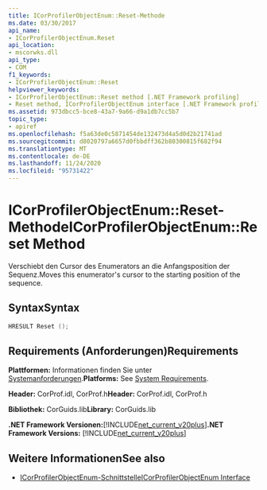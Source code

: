 ```yaml
---
title: ICorProfilerObjectEnum::Reset-Methode
ms.date: 03/30/2017
api_name:
- ICorProfilerObjectEnum.Reset
api_location:
- mscorwks.dll
api_type:
- COM
f1_keywords:
- ICorProfilerObjectEnum::Reset
helpviewer_keywords:
- ICorProfilerObjectEnum::Reset method [.NET Framework profiling]
- Reset method, ICorProfilerObjectEnum interface [.NET Framework profiling]
ms.assetid: 973dbcc5-bce8-43a7-9a66-d9a1db7cc5b7
topic_type:
- apiref
ms.openlocfilehash: f5a63de0c5871454de132473d4a5d0d2b21741ad
ms.sourcegitcommit: d8020797a6657d0fbbdff362b80300815f682f94
ms.translationtype: MT
ms.contentlocale: de-DE
ms.lasthandoff: 11/24/2020
ms.locfileid: "95731422"
---
```

# <a name="icorprofilerobjectenumreset-method"></a><span data-ttu-id="8df4d-102">ICorProfilerObjectEnum::Reset-Methode</span><span class="sxs-lookup"><span data-stu-id="8df4d-102">ICorProfilerObjectEnum::Reset Method</span></span>

<span data-ttu-id="8df4d-103">Verschiebt den Cursor des Enumerators an die Anfangsposition der Sequenz.</span><span class="sxs-lookup"><span data-stu-id="8df4d-103">Moves this enumerator's cursor to the starting position of the sequence.</span></span>  
  
## <a name="syntax"></a><span data-ttu-id="8df4d-104">Syntax</span><span class="sxs-lookup"><span data-stu-id="8df4d-104">Syntax</span></span>  
  
```cpp  
HRESULT Reset ();  
```  
  
## <a name="requirements"></a><span data-ttu-id="8df4d-105">Requirements (Anforderungen)</span><span class="sxs-lookup"><span data-stu-id="8df4d-105">Requirements</span></span>  

 <span data-ttu-id="8df4d-106">**Plattformen:** Informationen finden Sie unter [Systemanforderungen](../../get-started/system-requirements.md).</span><span class="sxs-lookup"><span data-stu-id="8df4d-106">**Platforms:** See [System Requirements](../../get-started/system-requirements.md).</span></span>  
  
 <span data-ttu-id="8df4d-107">**Header:** CorProf.idl, CorProf.h</span><span class="sxs-lookup"><span data-stu-id="8df4d-107">**Header:** CorProf.idl, CorProf.h</span></span>  
  
 <span data-ttu-id="8df4d-108">**Bibliothek:** CorGuids.lib</span><span class="sxs-lookup"><span data-stu-id="8df4d-108">**Library:** CorGuids.lib</span></span>  
  
 <span data-ttu-id="8df4d-109">**.NET Framework Versionen:**[!INCLUDE[net_current_v20plus](../../../../includes/net-current-v20plus-md.md)]</span><span class="sxs-lookup"><span data-stu-id="8df4d-109">**.NET Framework Versions:** [!INCLUDE[net_current_v20plus](../../../../includes/net-current-v20plus-md.md)]</span></span>  
  
## <a name="see-also"></a><span data-ttu-id="8df4d-110">Weitere Informationen</span><span class="sxs-lookup"><span data-stu-id="8df4d-110">See also</span></span>

- [<span data-ttu-id="8df4d-111">ICorProfilerObjectEnum-Schnittstelle</span><span class="sxs-lookup"><span data-stu-id="8df4d-111">ICorProfilerObjectEnum Interface</span></span>](icorprofilerobjectenum-interface.md)
